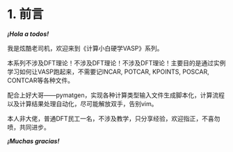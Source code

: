 # 1. 前言

 ***¡Hola a todos!***

我是炫酷老司机，欢迎来到《计算小白硬学VASP》系列。

本系列不涉及DFT理论！不涉及DFT理论！不涉及DFT理论！主要目的是通过实例学习如何让VASP跑起来，不需要记INCAR, POTCAR, KPOINTS, POSCAR, CONTCAR等各种文件。

配合上好大哥——pymatgen，实现各种计算类型输入文件生成脚本化，计算流程以及计算结果处理自动化，尽可能解放双手，告别vim。

本人非大佬，普通DFT民工一名，不涉及教学，只分享经验，欢迎指正，不喜勿喷，共同进步。

 ***¡Muchas gracias!***
